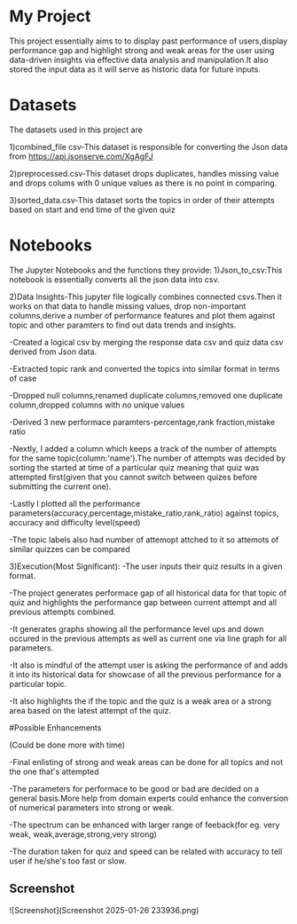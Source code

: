 # My Project
This project essentially aims to to display past performance of users,display performance gap and highlight strong and weak areas for the user using data-driven insights via effective data analysis and manipulation.It also stored the input data as it will serve as historic data for future inputs.

# Datasets
The datasets used in this project are

1)combined_file csv-This dataset is responsible for converting the Json data from https://api.jsonserve.com/XgAgFJ

2)preprocessed.csv-This dataset drops duplicates, handles missing value and drops colums with 0 unique values as there is no point in comparing.

3)sorted_data.csv-This dataset sorts the topics in order of their attempts based on start and end time of the given quiz

# Notebooks
The Jupyter Notebooks and the functions they provide:
1)Json_to_csv:This notebook is essentially converts all the json data into csv.

2)Data Insights-This jupyter file logically combines connected csvs.Then it works on that data to handle missing values, drop non-important columns,derive a number of performance features and plot them against topic and other paramters to find out data trends and insights.

-Created a logical csv by merging the response data csv and quiz data csv derived from Json data.

-Extracted topic rank and converted the topics into similar format in terms of case

-Dropped null columns,renamed duplicate columns,removed one duplicate column,dropped columns with no unique values

-Derived 3 new performace paramters-percentage,rank fraction,mistake ratio

-Nextly, I added a column which keeps a track of the number of attempts for the same topic(column:'name').The number of attempts was decided by sorting the started at time of a particular quiz meaning that quiz was attempted first(given that you cannot switch between quizes before submitting the current one).

-Lastly I plotted all the performance parameters(accuracy,percentage,mistake_ratio,rank_ratio) against topics, accuracy and difficulty level(speed)

-The topic labels also had number of attemopt  attched to it so attemots of similar quizzes can be compared


3)Execution(Most Significant):
-The user inputs their quiz results in a given format.

-The project generates performace gap of all historical data for that topic of quiz and highlights the performance gap between current attempt and all previous attempts combined.

-It generates graphs showing all the performance level ups and down occured in the previous attempts as well as current one via line graph for all parameters.

-It also is mindful of the attempt user is asking the performance of and adds it into its historical data for showcase of all the previous performance for a particular topic.

-It also highlights the if the topic and the quiz is a weak area or a strong area based on the latest attempt of the quiz.


#Possible Enhancements

(Could be done more with time)

-Final enlisting of strong and weak areas can be done for all topics and not the one that's attempted

-The parameters for performace to be good or bad are decided on a general basis.More help from domain experts could enhance the conversion of numerical parameters into strong or weak.

-The spectrum can be enhanced with larger range of feeback(for eg. very weak, weak,average,strong,very strong)

-The duration taken for quiz and speed can be related with accuracy to tell user if he/she's too fast or slow.


## Screenshot
![Screenshot](Screenshot 2025-01-26 233936.png)

